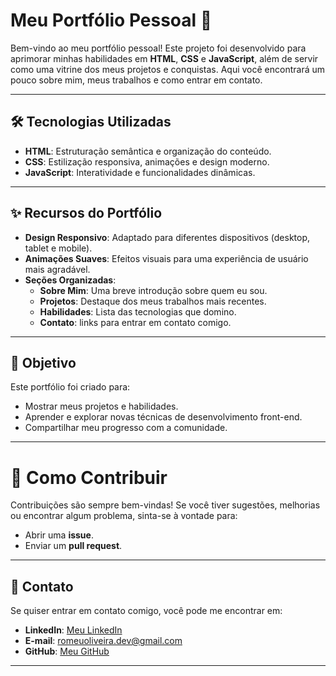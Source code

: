 # Meu Portfólio Pessoal 🚀

Bem-vindo ao meu portfólio pessoal! Este projeto foi desenvolvido para aprimorar minhas habilidades em **HTML**, **CSS** e **JavaScript**, além de servir como uma vitrine dos meus projetos e conquistas. Aqui você encontrará um pouco sobre mim, meus trabalhos e como entrar em contato.

---

## 🛠️ Tecnologias Utilizadas

- **HTML**: Estruturação semântica e organização do conteúdo.
- **CSS**: Estilização responsiva, animações e design moderno.
- **JavaScript**: Interatividade e funcionalidades dinâmicas.

---

## ✨ Recursos do Portfólio

- **Design Responsivo**: Adaptado para diferentes dispositivos (desktop, tablet e mobile).
- **Animações Suaves**: Efeitos visuais para uma experiência de usuário mais agradável.
- **Seções Organizadas**:
  - **Sobre Mim**: Uma breve introdução sobre quem eu sou.
  - **Projetos**: Destaque dos meus trabalhos mais recentes.
  - **Habilidades**: Lista das tecnologias que domino.
  - **Contato**: links para entrar em contato comigo.

---

## 🎯 Objetivo

Este portfólio foi criado para:
- Mostrar meus projetos e habilidades.
- Aprender e explorar novas técnicas de desenvolvimento front-end.
- Compartilhar meu progresso com a comunidade.

---
# 🤝 Como Contribuir

Contribuições são sempre bem-vindas! Se você tiver sugestões, melhorias ou encontrar algum problema, sinta-se à vontade para:
- Abrir uma **issue**.
- Enviar um **pull request**.

---

## 📧 Contato

Se quiser entrar em contato comigo, você pode me encontrar em:

- **LinkedIn**: [Meu LinkedIn](linkedin.com/in/romeu-oliveira-aa804734b)  
- **E-mail**: romeuoliveira.dev@gmail.com  
- **GitHub**: [Meu GitHub](github.com/Romeu-dev)

---
